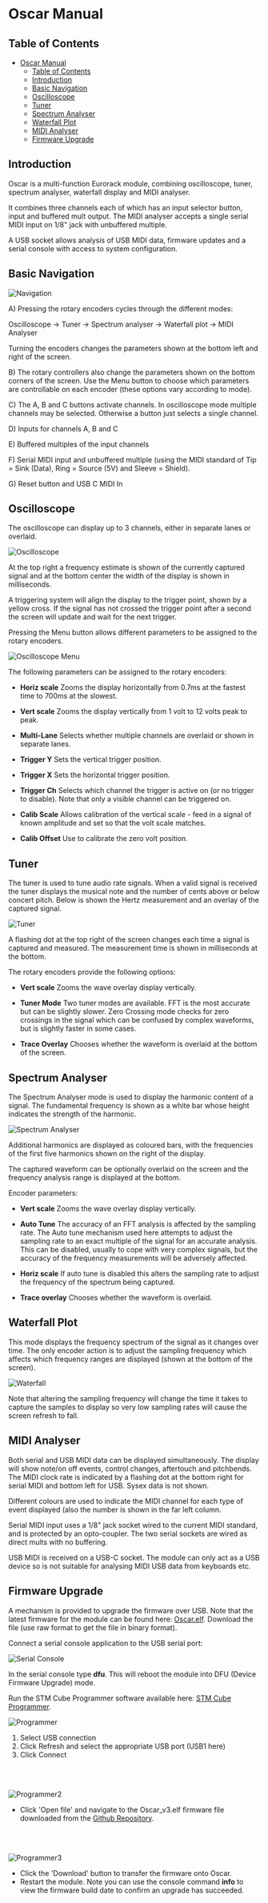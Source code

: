 # Oscar Manual

## Table of Contents

- [Oscar Manual](#oscar-manual)
   * [Table of Contents](#table-of-contents)
   * [Introduction](#introduction)
   * [Basic Navigation](#basic-navigation)
   * [Oscilloscope](#oscilloscope)
   * [Tuner](#tuner)
   * [Spectrum Analyser](#spectrum-analyser)
   * [Waterfall Plot](#waterfall-plot)
   * [MIDI Analyser](#midi-analyser)
   * [Firmware Upgrade](#firmware-upgrade)

## Introduction

Oscar is a multi-function Eurorack module, combining oscilloscope, tuner, spectrum analyser, waterfall display and MIDI analyser.

It combines three channels each of which has an input selector button, input and buffered mult output. The MIDI analyser accepts a single serial MIDI input on 1/8" jack with unbuffered multiple. 

A USB socket allows analysis of USB MIDI data, firmware updates and a serial console with access to system configuration.

## Basic Navigation

![Navigation](Graphics/nav1.png "icon")

A) Pressing the rotary encoders cycles through the different modes:

Oscilloscope -> Tuner -> Spectrum analyser -> Waterfall plot -> MIDI Analyser

Turning the encoders changes the parameters shown at the bottom left and right of the screen.

B) The rotary controllers also change the parameters shown on the bottom corners of the screen. Use the Menu button to choose which parameters are controllable on each encoder (these options vary according to mode).

C) The A, B and C buttons activate channels. In oscilloscope mode multiple channels may be selected. Otherwise a button just selects a single channel.

D) Inputs for channels A, B and C

E) Buffered multiples of the input channels

F) Serial MIDI input and unbuffered multiple (using the MIDI standard of Tip = Sink (Data), Ring = Source (5V) and Sleeve = Shield).

G) Reset button and USB C MIDI In

## Oscilloscope

The oscilloscope can display up to 3 channels, either in separate lanes or overlaid.

![Oscilloscope](Graphics/man_osc.jpg "icon")

At the top right a frequency estimate is shown of the currently captured signal and at the bottom center the width of the display is shown in milliseconds.

A triggering system will align the display to the trigger point, shown by a yellow cross. If the signal has not crossed the trigger point after a second the screen will update and wait for the next trigger.

Pressing the Menu button allows different parameters to be assigned to the rotary encoders.

![Oscilloscope Menu](Graphics/man_osc_menu.jpg "icon")

The following parameters can be assigned to the rotary encoders:

- **Horiz scale** Zooms the display horizontally from 0.7ms at the fastest time to 700ms at the slowest.

- **Vert scale** Zooms the display vertically from 1 volt to 12 volts peak to peak.

- **Multi-Lane** Selects whether multiple channels are overlaid or shown in separate lanes.

- **Trigger Y** Sets the vertical trigger position.

- **Trigger X** Sets the horizontal trigger position.

- **Trigger Ch** Selects which channel the trigger is active on (or no trigger to disable). Note that only a visible channel can be triggered on.

- **Calib Scale** Allows calibration of the vertical scale - feed in a signal of known amplitude and set so that the volt scale matches.

- **Calib Offset** Use to calibrate the zero volt position.

## Tuner

The tuner is used to tune audio rate signals. When a valid signal is received the tuner displays the musical note and the number of cents above or below concert pitch. Below is shown the Hertz measurement and an overlay of the captured signal.

![Tuner](Graphics/man_tuner.jpg "icon")

A flashing dot at the top right of the screen changes each time a signal is captured and measured. The measurement time is shown in milliseconds at the bottom.

The rotary encoders provide the following options:

- **Vert scale** Zooms the wave overlay display vertically.

- **Tuner Mode** Two tuner modes are available. FFT is the most accurate but can be slightly slower. Zero Crossing mode checks for zero crossings in the signal which can be confused by complex waveforms, but is slightly faster in some cases.

- **Trace Overlay** Chooses whether the waveform is overlaid at the bottom of the screen.

## Spectrum Analyser

The Spectrum Analyser mode is used to display the harmonic content of a signal. The fundamental frequency is shown as a white bar whose height indicates the strength of the harmonic.

![Spectrum Analyser](Graphics/man_spectrum.jpg "icon")

Additional harmonics are displayed as coloured bars, with the frequencies of the first five harmonics shown on the right of the display.

The captured waveform can be optionally overlaid on the screen and the frequency analysis range is displayed at the bottom.

Encoder parameters:

- **Vert scale** Zooms the wave overlay display vertically.

- **Auto Tune** The accuracy of an FFT analysis is affected by the sampling rate. The Auto tune mechanism used here attempts to adjust the sampling rate to an exact multiple of the signal for an accurate analysis. This can be disabled, usually to cope with very complex signals, but the accuracy of the frequency measurements will be adversely affected.

- **Horiz scale** If auto tune is disabled this alters the sampling rate to adjust the frequency of the spectrum being captured.

- **Trace overlay** Chooses whether the waveform is overlaid.

## Waterfall Plot

This mode displays the frequency spectrum of the signal as it changes over time. The only encoder action is to adjust the sampling frequency which affects which frequency ranges are displayed (shown at the bottom of the screen).

![Waterfall](Graphics/man_waterfall.jpg "icon")

Note that altering the sampling frequency will change the time it takes to capture the samples to display so very low sampling rates will cause the screen refresh to fall.

## MIDI Analyser

Both serial and USB MIDI data can be displayed simultaneously. The display will show note/on off events, control changes, aftertouch and pitchbends. The MIDI clock rate is indicated by a flashing dot at the bottom right for serial MIDI and bottom left for USB. Sysex data is not shown.

Different colours are used to indicate the MIDI channel for each type of event displayed (also the number is shown in the far left column.

Serial MIDI input uses a 1/8" jack socket wired to the current MIDI standard, and is protected by an opto-coupler. The two serial sockets are wired as direct mults with no buffering.

USB MIDI is received on a USB-C socket. The module can only act as a USB device so is not suitable for analysing MIDI USB data from keyboards etc.

## Firmware Upgrade

A mechanism is provided to upgrade the firmware over USB. Note that the latest firmware for the module can be found here: [Oscar.elf](Oscar/Debug). Download the file (use raw format to get the file in binary format).

Connect a serial console application to the USB serial port:

![Serial Console](Graphics/serial.png "icon")

In the serial console type **dfu**. This will reboot the module into DFU (Device Firmware Upgrade) mode.

Run the STM Cube Programmer software available here: [STM Cube Programmer](https://www.st.com/en/development-tools/stm32cubeprog.html).

![Programmer](Graphics/STMCubeProg1.png?raw=true)

1. Select USB connection
2. Click Refresh and select the appropriate USB port (USB1 here)
3. Click Connect

<br />
<br />

![Programmer2](Graphics/STMCubeProg2.png?raw=true)

- Click 'Open file' and navigate to the Oscar_v3.elf firmware file downloaded from the [Github Repository](https://github.com/dchwebb/Oscar/tree/master/Oscar_v3/Debug).

<br />
<br />

![Programmer3](Graphics/STMCubeProg3.png?raw=true)

- Click the 'Download' button to transfer the firmware onto Oscar.
- Restart the module. Note you can use the console command **info** to view the firmware build date to confirm an upgrade has succeeded.


